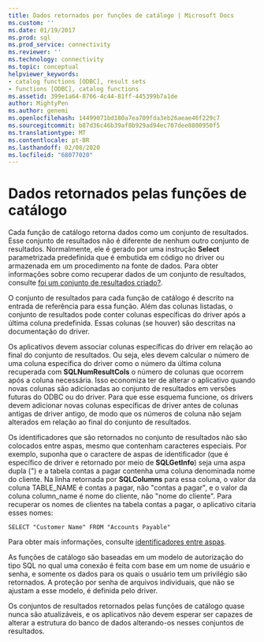 ```yaml
---
title: Dados retornados por funções de catálogo | Microsoft Docs
ms.custom: ''
ms.date: 01/19/2017
ms.prod: sql
ms.prod_service: connectivity
ms.reviewer: ''
ms.technology: connectivity
ms.topic: conceptual
helpviewer_keywords:
- catalog functions [ODBC], result sets
- functions [ODBC], catalog functions
ms.assetid: 399e1a64-8766-4c44-81ff-445399b7a1de
author: MightyPen
ms.author: genemi
ms.openlocfilehash: 14499071bd180a7ea709fda3eb26aeae46f229c7
ms.sourcegitcommit: b87d36c46b39af8b929ad94ec707dee8800950f5
ms.translationtype: MT
ms.contentlocale: pt-BR
ms.lasthandoff: 02/08/2020
ms.locfileid: "68077020"
---
```

# <a name="data-returned-by-catalog-functions"></a>Dados retornados pelas funções de catálogo
Cada função de catálogo retorna dados como um conjunto de resultados. Esse conjunto de resultados não é diferente de nenhum outro conjunto de resultados. Normalmente, ele é gerado por uma instrução **Select** parametrizada predefinida que é embutida em código no driver ou armazenada em um procedimento na fonte de dados. Para obter informações sobre como recuperar dados de um conjunto de resultados, consulte [foi um conjunto de resultados criado?](../../../odbc/reference/develop-app/was-a-result-set-created.md).  
  
 O conjunto de resultados para cada função de catálogo é descrito na entrada de referência para essa função. Além das colunas listadas, o conjunto de resultados pode conter colunas específicas do driver após a última coluna predefinida. Essas colunas (se houver) são descritas na documentação do driver.  
  
 Os aplicativos devem associar colunas específicas do driver em relação ao final do conjunto de resultados. Ou seja, eles devem calcular o número de uma coluna específica do driver como o número da última coluna recuperada com **SQLNumResultCols** o número de colunas que ocorrem após a coluna necessária. Isso economiza ter de alterar o aplicativo quando novas colunas são adicionadas ao conjunto de resultados em versões futuras do ODBC ou do driver. Para que esse esquema funcione, os drivers devem adicionar novas colunas específicas de driver antes de colunas antigas de driver antigo, de modo que os números de coluna não sejam alterados em relação ao final do conjunto de resultados.  
  
 Os identificadores que são retornados no conjunto de resultados não são colocados entre aspas, mesmo que contenham caracteres especiais. Por exemplo, suponha que o caractere de aspas de identificador (que é específico de driver e retornado por meio de **SQLGetInfo**) seja uma aspa dupla (") e a tabela contas a pagar contenha uma coluna denominada nome do cliente. Na linha retornada por **SQLColumns** para essa coluna, o valor da coluna TABLE_NAME é contas a pagar, não "contas a pagar", e o valor da coluna column_name é nome do cliente, não "nome do cliente". Para recuperar os nomes de clientes na tabela contas a pagar, o aplicativo citaria esses nomes:  
  
```  
SELECT "Customer Name" FROM "Accounts Payable"  
```  
  
 Para obter mais informações, consulte [identificadores entre aspas](../../../odbc/reference/develop-app/quoted-identifiers.md).  
  
 As funções de catálogo são baseadas em um modelo de autorização do tipo SQL no qual uma conexão é feita com base em um nome de usuário e senha, e somente os dados para os quais o usuário tem um privilégio são retornados. A proteção por senha de arquivos individuais, que não se ajustam a esse modelo, é definida pelo driver.  
  
 Os conjuntos de resultados retornados pelas funções de catálogo quase nunca são atualizáveis, e os aplicativos não devem esperar ser capazes de alterar a estrutura do banco de dados alterando-os nesses conjuntos de resultados.
